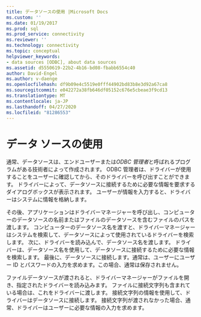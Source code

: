 ```yaml
---
title: データソースの使用 |Microsoft Docs
ms.custom: ''
ms.date: 01/19/2017
ms.prod: sql
ms.prod_service: connectivity
ms.reviewer: ''
ms.technology: connectivity
ms.topic: conceptual
helpviewer_keywords:
- data sources [ODBC], about data sources
ms.assetid: d5550619-22b2-4b16-bd08-fbabb6554c40
author: David-Engel
ms.author: v-daenge
ms.openlocfilehash: df9b09e4c5519e0fff44902bd83b8e3d92a67ca8
ms.sourcegitcommit: e042272a38fb646df05152c676e5cbeae3f9cd13
ms.translationtype: MT
ms.contentlocale: ja-JP
ms.lasthandoff: 04/27/2020
ms.locfileid: "81286553"
---
```

# <a name="using-data-sources"></a>データ ソースの使用
通常、データソースは、エンドユーザーまたは*ODBC 管理者*と呼ばれるプログラムがある技術者によって作成されます。 ODBC 管理者は、ドライバーが使用することをユーザーに確認してから、そのドライバーを呼び出すことができます。 ドライバーによって、データソースに接続するために必要な情報を要求するダイアログボックスが表示されます。 ユーザーが情報を入力すると、ドライバーはシステムに情報を格納します。  
  
 その後、アプリケーションはドライバーマネージャーを呼び出し、コンピューターのデータソースの名前またはファイルのデータソースを含むファイルのパスを渡します。 コンピューターのデータソース名を渡すと、ドライバーマネージャーはシステムを検索して、データソースによって使用されているドライバーを検索します。 次に、ドライバーを読み込んで、データソース名を渡します。 ドライバーは、データソース名を使用して、データソースに接続するために必要な情報を検索します。 最後に、データソースに接続します。通常は、ユーザーにユーザー ID とパスワードの入力を求めます。この場合、通常は保存されません。  
  
 ファイルデータソースが渡されると、ドライバーマネージャーがファイルを開き、指定されたドライバーを読み込みます。 ファイルに接続文字列も含まれている場合は、これをドライバーに渡します。 接続文字列の情報を使用して、ドライバーはデータソースに接続します。 接続文字列が渡されなかった場合、通常、ドライバーはユーザーに必要な情報の入力を求めます。
